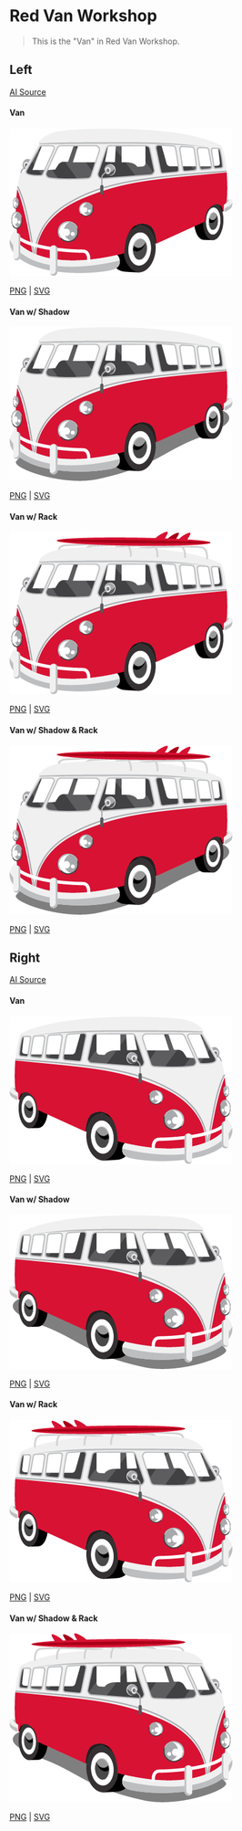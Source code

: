 # Red Van Workshop

> This is the "Van" in Red Van Workshop.

Left
---

[AI Source](src/left.ai)

#### Van

![Van](exports/left/van.png "Van")

[PNG](exports/left/van.png) | [SVG](exports/left/van.svg)

#### Van w/ Shadow

![Van w/ Shadow](exports/left/van-shadow.png "w/ Shadow")

[PNG](exports/left/van-shadow.png) | [SVG](exports/left/van-shadow.svg)

#### Van w/ Rack

![Van w/ Rack](exports/left/van-rack.png "Van w/ Rack")

[PNG](exports/left/van-rack.png) | [SVG](exports/left/van-rack.svg)

#### Van w/ Shadow & Rack

![Van w/ Shadow & Rack](exports/left/van-shadow-rack.png "Van w/ Shadow & Rack")

[PNG](exports/left/van-shadow-rack.png) | [SVG](exports/left/van-shadow-rack.svg)


Right
---

[AI Source](src/right.ai)

#### Van

![Van](exports/right/van.png "Van")

[PNG](exports/right/van.png) | [SVG](exports/right/van.svg)

#### Van w/ Shadow

![Van w/ Shadow](exports/right/van-shadow.png "w/ Shadow")

[PNG](exports/right/van-shadow.png) | [SVG](exports/right/van-shadow.svg)

#### Van w/ Rack

![Van w/ Rack](exports/right/van-rack.png "Van w/ Rack")

[PNG](exports/right/van-rack.png) | [SVG](exports/right/van-rack.svg)

#### Van w/ Shadow & Rack

![Van w/ Shadow & Rack](exports/right/van-shadow-rack.png "Van w/ Shadow & Rack")

[PNG](exports/right/van-shadow-rack.png) | [SVG](exports/right/van-shadow-rack.svg)
